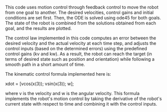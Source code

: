 



This code uses motion control through feedback control to move the robot from one goal to another. The desired velocities, control gains and initial conditions are set first. Then, the ODE is solved using ode45 for both goals. The state of the robot is combined from the solutions obtained from each goal, and the results are plotted.

The control law implemented in this code computes an error between the desired velocity and the actual velocity at each time step, and adjusts the control inputs (based on the determined errors) using the predefined control gains (kv and kw). As a result, the robot can reach the target (in terms of desired state such as position and orientation) while following a smooth path in a short amount of time.

The kinematic control formula implemented here is:

xdot = [vcos(x(3)); vsin(x(3)); w];

where v is the velocity and w is the angular velocity. This formula implements the robot's motion control by taking the derivative of the robot's current state with respect to time and combining it with the control inputs.